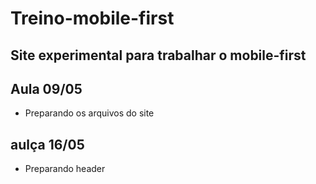 # Treino-mobile-first
Site experimental para trabalhar o mobile-first
---
## Aula 09/05

* Preparando os arquivos do site

## aulça 16/05

* Preparando header
